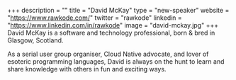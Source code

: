 +++
description = ""
title = "David McKay"
type = "new-speaker"
website = "https://www.rawkode.com/"
twitter = "rawkode"
linkedin = "https://www.linkedin.com/in/rawkode"
image = "david-mckay.jpg"
+++
David McKay is a software and technology professional, born & bred in Glasgow, Scotland.

As a serial user group organiser, Cloud Native advocate, and lover of esoteric programming languages, David is always on the hunt to learn and share knowledge with others in fun and exciting ways.